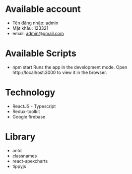 # Available account

-   Tên đăng nhập: admin
-   Mật khẩu: 123321
-   email: admin@gmail.com

# Available Scripts

-   npm start
    Runs the app in the development mode.
    Open http://localhost:3000 to view it in the browser.

# Technology

-   ReactJS - Typescript
-   Redux-toolkit
-   Google firebase

# Library

-   antd
-   classnames
-   react-apexcharts
-   tippyjs
